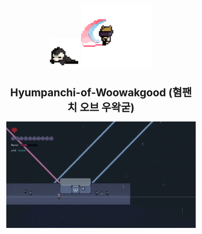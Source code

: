 <div align = "center">

<img src = "https://github.com/ABER1047/Hyumpanchi-of-Woowakgood/blob/master/sprites/pl_hurt_hyumpanchi/de61b7aa-0077-4045-858e-a169078feb85.png?raw=true" width = "80px">
<img src = "https://github.com/ABER1047/Hyumpanchi-of-Woowakgood/blob/master/sprites/pl_move_skeleton_attack_beat_saber/4e197139-902e-4a46-a6f2-57956c993be1.png?raw=true" width = "190px">

# Hyumpanchi-of-Woowakgood (혐팬치 오브 우왁굳)

<img src = "https://github.com/ABER1047/Hyumpanchi-of-Woowakgood/blob/master/preview2.gif">

</div>
